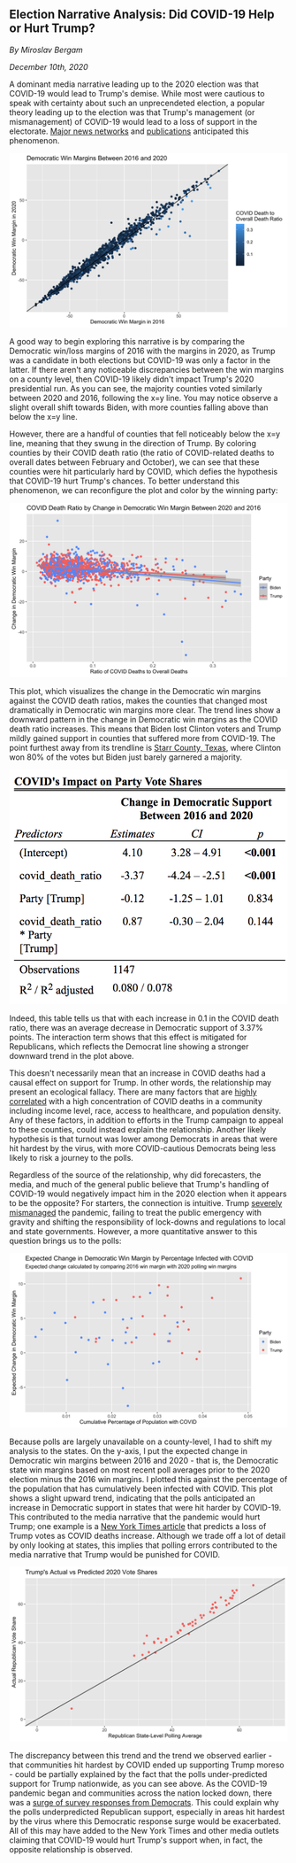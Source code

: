 ## Election Narrative Analysis: Did COVID-19 Help or Hurt Trump?

_By Miroslav Bergam_

_December 10th, 2020_

A dominant media narrative leading up to the 2020 election was that COVID-19 would lead to Trump's demise. While most were cautious to speak with certainty about such an unprecendeted election, a popular theory leading up to the election was that Trump's management (or mismanagement) of COVID-19 would lead to a loss of support in the electorate. [Major news networks](https://www.bbc.com/news/election-us-2020-54390559) and [publications](https://www.nytimes.com/2020/07/28/upshot/polling-trump-virus-election.html) anticipated this phenomenon. 

![](../figures/narrative2.jpg)

A good way to begin exploring this narrative is by comparing the Democratic win/loss margins of 2016 with the margins in 2020, as Trump was a candidate in both elections but COVID-19 was only a factor in the latter. If there aren't any noticeable discrepancies between the win margins on a county level, then COVID-19 likely didn't impact Trump's 2020 presidential run. As you can see, the majority counties voted similarly between 2020 and 2016, following the x=y line. You may notice observe a slight overall shift towards Biden, with more counties falling above than below the x=y line. 

However, there are a handful of counties that fell noticeably below the x=y line, meaning that they swung in the direction of Trump. By coloring counties by their COVID death ratio (the ratio of COVID-related deaths to overall dates between February and October), we can see that these counties were hit particularly hard by COVID, which defies the hypothesis that COVID-19 hurt Trump's chances. To better understand this phenomenon, we can reconfigure the plot and color by the winning party:

![](../figures/narrative1.jpg)

This plot, which visualizes the change in the Democratic win margins against the COVID death ratios, makes the counties that changed most dramatically in Democratic win margins more clear. The trend lines show a downward pattern in the change in Democratic win margins as the COVID death ratio increases. This means that Biden lost Clinton voters and Trump mildly gained support in counties that suffered more from COVID-19. The point furthest away from its trendline is [Starr County, Texas](https://www.krgv.com/news/president-donald-j-trump-nearly-wins-starr-county/), where Clinton won 80% of the votes but Biden just barely garnered a majority. 

![](../figures/finaltable.png)

Indeed, this table tells us that with each increase in 0.1 in the COVID death ratio, there was an average decrease in Democratic support of 3.37% points. The interaction term shows that this effect is mitigated for Republicans, which reflects the Democrat line showing a stronger downward trend in the plot above. 

This doesn't necessarily mean that an increase in COVID deaths had a causal effect on support for Trump. In other words, the relationship may present an ecological fallacy. There are many factors that are [highly correlated](https://www-healthaffairs-org.ezp-prod1.hul.harvard.edu/doi/10.1377/hlthaff.2020.01040) with a high concentration of COVID deaths in a community including income level, race, access to healthcare, and population density. Any of these factors, in addition to efforts in the Trump campaign to appeal to these counties, could instead explain the relationship. Another likely hypothesis is that turnout was lower among Democrats in areas that were hit hardest by the virus, with more COVID-cautious Democrats being less likely to risk a journey to the polls.  

Regardless of the source of the relationship, why did forecasters, the media, and much of the general public believe that Trump's handling of COVID-19 would negatively impact him in the 2020 election when it appears to be the opposite? For starters, the connection is intuitive. Trump [severely mismanaged](https://www.theatlantic.com/magazine/archive/2020/06/underlying-conditions/610261/) the pandemic, failing to treat the public emergency with gravity and shifting the responsibility of lock-downs and regulations to local and state governments. However, a more quantitative answer to this question brings us to the polls:

![](../figures/narrative3.jpg)

Because polls are largely unavailable on a county-level, I had to shift my analysis to the states. On the y-axis, I put the expected change in Democratic win margins between 2016 and 2020 - that is, the Democratic state win margins based on most recent poll averages prior to the 2020 election minus the 2016 win margins. I plotted this against the percentage of the population that has cumulatively been infected with COVID. This plot shows a slight upward trend, indicating that the polls anticipated an increase in Democratic support in states that were hit harder by COVID-19. This contributed to the media narrative that the pandemic would hurt Trump; one example is a [New York Times article](https://www.nytimes.com/2020/07/28/upshot/polling-trump-virus-election.html) that predicts a loss of Trump votes as COVID deaths increase. Although we trade off a lot of detail by only looking at states, this implies that polling errors contributed to the media narrative that Trump would be punished for COVID.  

![](../figures/repubpoll.jpg)

The discrepancy between this trend and the trend we observed earlier - that communities hit hardest by COVID ended up supporting Trump moreso - could be partially explained by the fact that the polls under-predicted support for Trump nationwide, as you can see above. As the COVID-19 pandemic began and communities across the nation locked down, there was a [surge of survey responses from Democrats](https://www.vox.com/policy-and-politics/2020/11/10/21551766/election-polls-results-wrong-david-shor). This could explain why the polls underpredicted Republican support, especially in areas hit hardest by the virus where this Democratic response surge would be exacerbated. All of this may have added to the New York Times and other media outlets claiming that COVID-19 would hurt Trump's support when, in fact, the opposite relationship is observed.
